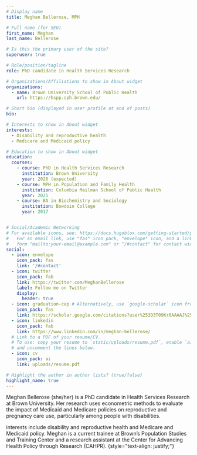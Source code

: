 ```yaml
---
# Display name
title: Meghan Bellerose, MPH

# Full name (for SEO)
first_name: Meghan
last_name: Bellerose

# Is this the primary user of the site?
superuser: true

# Role/position/tagline
role: PhD candidate in Health Services Research

# Organizations/Affiliations to show in About widget
organizations:
  - name: Brown University School of Public Health
    url: https://hspp.sph.brown.edu/

# Short bio (displayed in user profile at end of posts)
bio: 

# Interests to show in About widget
interests:
  - Disability and reproductive health 
  - Medicare and Medicaid policy

# Education to show in About widget
education:
  courses:
    - course: PhD in Health Services Research
      institution: Brown University
      year: 2026 (expected)
    - course: MPH in Population and Family Health
      institution: Columbia Mailman School of Public Health
      year: 2021
    - course: BA in Biochemistry and Sociology
      institution: Bowdoin College
      year: 2017


# Social/Academic Networking
# For available icons, see: https://docs.hugoblox.com/getting-started/page-builder/#icons
#   For an email link, use "fas" icon pack, "envelope" icon, and a link in the
#   form "mailto:your-email@example.com" or "/#contact" for contact widget.
social:
  - icon: envelope
    icon_pack: fas
    link: '/#contact'
  - icon: twitter
    icon_pack: fab
    link: https://twitter.com/MeghanBellerose
    label: Follow me on Twitter
    display:
      header: true
  - icon: graduation-cap # Alternatively, use `google-scholar` icon from `ai` icon pack
    icon_pack: fas
    link: https://scholar.google.com/citations?user%253D3T09Kr0AAAAJ%2526hl%253Den
  - icon: linkedin
    icon_pack: fab
    link: https://www.linkedin.com/in/meghan-bellerose/
  # Link to a PDF of your resume/CV.
  # To use: copy your resume to `static/uploads/resume.pdf`, enable `ai` icons in `params.yaml`,
  # and uncomment the lines below.
  - icon: cv
    icon_pack: ai
    link: uploads/resume.pdf

# Highlight the author in author lists? (true/false)
highlight_name: true
---
```


Meghan Bellerose (she/her) is a PhD candidate in Health Services Research at Brown University. Her research uses econometric methods to evaluate the impact of Medicaid and Medicare policies on reproductive and pregnancy care use, particularly among people with disabilities. 

interests include disability and reproductive health and Medicare and Medicaid policy. Meghan is a current trainee at Brown’s Population Studies and Training Center and a research assistant at the Center for Advancing Health Policy through Research (CAHPR).
{style="text-align: justify;"}
